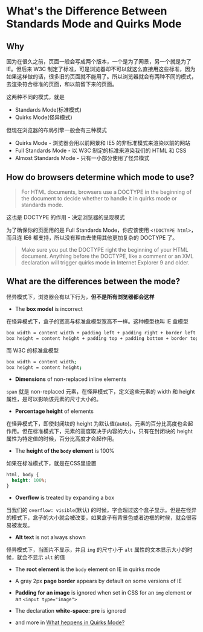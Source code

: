 # What's the Difference Between Standards Mode and Quirks Mode

## Why

因为在很久之前，页面一般会写成两个版本，一个是为了网景，另一个就是为了 IE。但后来 W3C 制定了标准，可是浏览器却不可以就这么直接用这些标准，因为如果这样做的话，很多旧的页面就不能用了。所以浏览器就会有两种不同的模式，去渲染符合标准的页面，和以前留下来的页面。

这两种不同的模式，就是

- Standards Mode(标准模式)
- Quirks Mode(怪异模式)

但现在浏览器的布局引擎一般会有三种模式

- Quirks Mode - 浏览器会用以前网景和 IE5 的非标准模式来渲染以前的网站
- Full Standards Mode - 以 W3C 制定的标准来渲染我们的 HTML 和 CSS
- Almost Standards Mode - 只有一小部分使用了怪异模式

## How do browsers determine which mode to use?

> For HTML documents, browsers use a DOCTYPE in the beginning of the document to decide whether to handle it in quirks mode or standards mode.

这也是 DOCTYPE 的作用 - 决定浏览器的呈现模式

为了确保你的页面用的是 Full Standards Mode，你应该使用 `<!DOCTYPE html>`，而且连 IE6 都支持，所以没有理由去使用其他更加复杂的 DOCTYPE 了。

> Make sure you put the DOCTYPE right the beginning of your HTML document. Anything before the DOCTYPE, like a comment or an XML declaration will trigger quirks mode in Internet Explorer 9 and older.

## What are the differences between the mode?

怪异模式下，浏览器会有以下行为，**但不是所有浏览器都会这样**

- The **box model** is incorrect

在怪异模式下，盒子的宽高与标准盒模型宽高不一样。这种模型也叫 IE 盒模型

```bash
box width = content width + padding left + padding right + border left + border right;
box height = content height + padding top + padding bottom + border top + border bottom;
```

而 W3C 的标准盒模型

```bash
box width = content width;
box height = content height;
```

- **Dimensions** of non-replaced inline elements

`span` 就是 non-replaced 元素，在怪异模式下，定义这些元素的 width 和 height 属性，是可以影响该元素的尺寸大小的。

- **Percentage height** of elements

在怪异模式下，即使封闭块的 height 为默认值(auto)。元素的百分比高度也会起作用。但在标准模式下，元素的高度取决于内容的大小，只有在封闭块的 height 属性为特定值的时候，百分比高度才会起作用。

- The **height of the `body` element** is 100%

如果在标准模式下，就是在CSS里设置

```css
html, body {
  height: 100%;
}
```

- **Overflow** is treated by expanding a box

当我们的 `overflow: visible`(默认) 的时候，字会超过这个盒子显示。但是在怪异的模式下，盒子的大小就会被改变，如果盒子有背景色或者边框的时候，就会很容易被发现。

- **Alt text** is not always shown

怪异模式下，当图片不显示，并且 `img` 的尺寸小于 `alt` 属性的文本显示大小的时候，就会不显示 `alt` 的值

- The **root element** is the `body` element on IE in quirks mode

- A gray 2px **page border** appears by default on some versions of IE

- **Padding for an image** is ignored when set in CSS for an `img` element or an `<input type="image">`

- The declaration **white-space: pre** is ignored

- and more in [What heppens in Quirks Mode?](https://www.cs.tut.fi/~jkorpela/quirks-mode.html)
